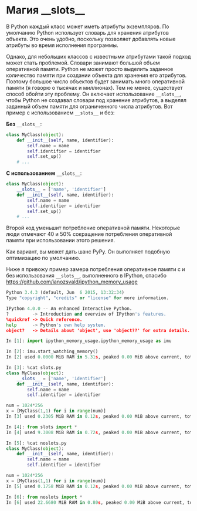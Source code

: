 # Магия \_\_slots\_\_

В Python каждый класс может иметь атрибуты экземпляров. По умолчанию Python
использует словарь для хранения атрибутов объекта. Это очень удобно, поскольку
позволяет добавлять новые атрибуты во время исполнения программы.

Однако, для небольших классов с известными атрибутами такой подход может стать
проблемой. Словари занимают большой объем оперативной памяти. Python не может
просто выделить заданное количество памяти при создании объекта для хранения
его атрибутов. Поэтому большое число объектов будет занимать много оперативной
памяти (я говорю о тысячах и миллионах). Тем не менее, существует способ
обойти эту проблему. Он включает использование `__slots__`, чтобы Python не
создавал словари под хранение атрибутов, а выделял заданный объем памяти для
ограниченного числа атрибутов. Вот пример с использованием `__slots__` и без:

**Без** `__slots__`:

```python
class MyClass(object):
    def __init__(self, name, identifier):
        self.name = name
        self.identifier = identifier
        self.set_up()
    # ...
```

**С использованием** `__slots__`:

```python
class MyClass(object):
    __slots__ = ['name', 'identifier']
    def __init__(self, name, identifier):
        self.name = name
        self.identifier = identifier
        self.set_up()
    # ...
```

Второй код уменьшит потребление оперативной памяти. Некоторые люди отмечают
40 и 50% сокращение потребления оперативной памяти при использовании этого
решения.

Как вариант, вы может дать шанс PyPy. Он выполняет подобную оптимизацию
по умолчанию.

Ниже я привожу пример замера потребления оперативное памяти с и без
использования `__slots__`, выполненного в IPython, спасибо
https://github.com/ianozsvald/ipython_memory_usage

```python
Python 3.4.3 (default, Jun  6 2015, 13:32:34)
Type "copyright", "credits" or "license" for more information.

IPython 4.0.0 -- An enhanced Interactive Python.
?         -> Introduction and overview of IPython's features.
%quickref -> Quick reference.
help      -> Python's own help system.
object?   -> Details about 'object', use 'object??' for extra details.

In [1]: import ipython_memory_usage.ipython_memory_usage as imu

In [2]: imu.start_watching_memory()
In [2] used 0.0000 MiB RAM in 5.31s, peaked 0.00 MiB above current, total RAM usage 15.57 MiB

In [3]: %cat slots.py
class MyClass(object):
	__slots__ = ['name', 'identifier']
	def __init__(self, name, identifier):
		self.name = name
		self.identifier = identifier

num = 1024*256
x = [MyClass(1,1) for i in range(num)]
In [3] used 0.2305 MiB RAM in 0.12s, peaked 0.00 MiB above current, total RAM usage 15.80 MiB

In [4]: from slots import *
In [4] used 9.3008 MiB RAM in 0.72s, peaked 0.00 MiB above current, total RAM usage 25.10 MiB

In [5]: %cat noslots.py
class MyClass(object):
	def __init__(self, name, identifier):
		self.name = name
		self.identifier = identifier

num = 1024*256
x = [MyClass(1,1) for i in range(num)]
In [5] used 0.1758 MiB RAM in 0.12s, peaked 0.00 MiB above current, total RAM usage 25.28 MiB

In [6]: from noslots import *
In [6] used 22.6680 MiB RAM in 0.80s, peaked 0.00 MiB above current, total RAM usage 47.95 MiB
```
